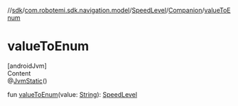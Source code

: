 //[sdk](../../../../index.md)/[com.robotemi.sdk.navigation.model](../../index.md)/[SpeedLevel](../index.md)/[Companion](index.md)/[valueToEnum](value-to-enum.md)



# valueToEnum  
[androidJvm]  
Content  
@[JvmStatic](https://kotlinlang.org/api/latest/jvm/stdlib/kotlin.jvm/-jvm-static/index.html)()  
  
fun [valueToEnum](value-to-enum.md)(value: [String](https://kotlinlang.org/api/latest/jvm/stdlib/kotlin/-string/index.html)): [SpeedLevel](../index.md)  



